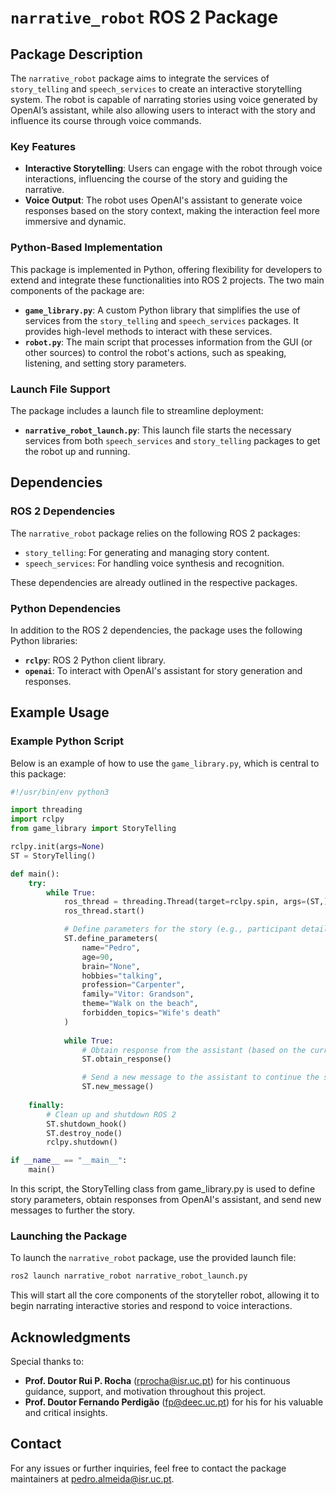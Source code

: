 # `narrative_robot` ROS 2 Package

## Package Description

The `narrative_robot` package aims to integrate the services of `story_telling` and `speech_services` to create an interactive storytelling system. The robot is capable of narrating stories using voice generated by OpenAI’s assistant, while also allowing users to interact with the story and influence its course through voice commands.

### Key Features

- **Interactive Storytelling**: Users can engage with the robot through voice interactions, influencing the course of the story and guiding the narrative.
- **Voice Output**: The robot uses OpenAI's assistant to generate voice responses based on the story context, making the interaction feel more immersive and dynamic.

### Python-Based Implementation

This package is implemented in Python, offering flexibility for developers to extend and integrate these functionalities into ROS 2 projects. The two main components of the package are:

- **`game_library.py`**: A custom Python library that simplifies the use of services from the `story_telling` and `speech_services` packages. It provides high-level methods to interact with these services.
- **`robot.py`**: The main script that processes information from the GUI (or other sources) to control the robot's actions, such as speaking, listening, and setting story parameters.

### Launch File Support

The package includes a launch file to streamline deployment:

- **`narrative_robot_launch.py`**: This launch file starts the necessary services from both `speech_services` and `story_telling` packages to get the robot up and running.

## Dependencies

### ROS 2 Dependencies

The `narrative_robot` package relies on the following ROS 2 packages:
- `story_telling`: For generating and managing story content.
- `speech_services`: For handling voice synthesis and recognition.

These dependencies are already outlined in the respective packages.

### Python Dependencies

In addition to the ROS 2 dependencies, the package uses the following Python libraries:
- **`rclpy`**: ROS 2 Python client library.
- **`openai`**: To interact with OpenAI's assistant for story generation and responses.

## Example Usage

### Example Python Script

Below is an example of how to use the `game_library.py`, which is central to this package:

```python
#!/usr/bin/env python3

import threading
import rclpy
from game_library import StoryTelling

rclpy.init(args=None)
ST = StoryTelling()

def main():
    try:
        while True:
            ros_thread = threading.Thread(target=rclpy.spin, args=(ST,))
            ros_thread.start()

            # Define parameters for the story (e.g., participant details, story theme)
            ST.define_parameters(
                name="Pedro", 
                age=90, 
                brain="None", 
                hobbies="talking", 
                profession="Carpenter", 
                family="Vitor: Grandson", 
                theme="Walk on the beach", 
                forbidden_topics="Wife's death"
            )
            
            while True:
                # Obtain response from the assistant (based on the current story context)
                ST.obtain_response()

                # Send a new message to the assistant to continue the story
                ST.new_message()
    
    finally:
        # Clean up and shutdown ROS 2
        ST.shutdown_hook()
        ST.destroy_node()
        rclpy.shutdown()

if __name__ == "__main__":
    main()
```
In this script, the StoryTelling class from game_library.py is used to define story parameters, obtain responses from OpenAI's assistant, and send new messages to further the story.

### Launching the Package

To launch the `narrative_robot` package, use the provided launch file:

```bash
ros2 launch narrative_robot narrative_robot_launch.py
```

This will start all the core components of the storyteller robot, allowing it to begin narrating interactive stories and respond to voice interactions.

## Acknowledgments

Special thanks to:
- **Prof. Doutor Rui P. Rocha** (rprocha@isr.uc.pt) for his continuous guidance, support, and motivation throughout this project.
- **Prof. Doutor Fernando Perdigão** (fp@deec.uc.pt) for his for his valuable and critical insights.


## Contact

For any issues or further inquiries, feel free to contact the package maintainers at pedro.almeida@isr.uc.pt.
